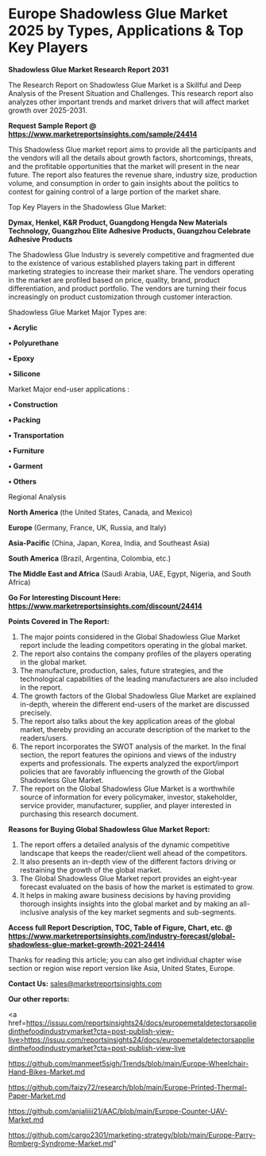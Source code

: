 # Europe Shadowless Glue Market 2025 by Types, Applications & Top Key Players

<strong>Shadowless Glue Market Research Report 2031</strong>

The Research Report on Shadowless Glue Market is a Skillful and Deep Analysis of the Present Situation and Challenges. This research report also analyzes other important trends and market drivers that will affect market growth over 2025-2031.

<strong>Request Sample Report @ <a href=https://www.marketreportsinsights.com/sample/24414>https://www.marketreportsinsights.com/sample/24414</a></strong>

This Shadowless Glue market report aims to provide all the participants and the vendors will all the details about growth factors, shortcomings, threats, and the profitable opportunities that the market will present in the near future. The report also features the revenue share, industry size, production volume, and consumption in order to gain insights about the politics to contest for gaining control of a large portion of the market share.

Top Key Players in the Shadowless Glue Market:

<strong>Dymax, Henkel, K&R Product, Guangdong Hengda New Materials Technology, Guangzhou Elite Adhesive Products, Guangzhou Celebrate Adhesive Products</strong>

The Shadowless Glue Industry is severely competitive and fragmented due to the existence of various established players taking part in different marketing strategies to increase their market share. The vendors operating in the market are profiled based on price, quality, brand, product differentiation, and product portfolio. The vendors are turning their focus increasingly on product customization through customer interaction.

Shadowless Glue Market Major Types are:

<strong>• Acrylic

• Polyurethane

• Epoxy

• Silicone</strong>

Market Major end-user applications :

<strong>• Construction

• Packing

• Transportation

• Furniture

• Garment

• Others</strong>

Regional Analysis

</u><strong><b>North America</b></strong> (the United States, Canada, and Mexico)

<strong><b>Europe </b></strong>(Germany, France, UK, Russia, and Italy)

<strong><b>Asia-Pacific</b></strong> (China, Japan, Korea, India, and Southeast Asia)

<strong><b>South America</b></strong> (Brazil, Argentina, Colombia, etc.)

<strong><b>The Middle East and Africa</b></strong> (Saudi Arabia, UAE, Egypt, Nigeria, and South Africa)

<strong>Go For Interesting Discount Here: <a href=https://www.marketreportsinsights.com/discount/24414>https://www.marketreportsinsights.com/discount/24414</a></strong>

<strong>Points Covered in The Report:</strong>
<ol>
  <li>The major points considered in the Global Shadowless Glue Market report include the leading competitors operating in the global market.</li>
  <li>The report also contains the company profiles of the players operating in the global market.</li>
  <li>The manufacture, production, sales, future strategies, and the technological capabilities of the leading manufacturers are also included in the report.</li>
  <li>The growth factors of the Global Shadowless Glue Market are explained in-depth, wherein the different end-users of the market are discussed precisely.</li>
  <li>The report also talks about the key application areas of the global market, thereby providing an accurate description of the market to the readers/users.</li>
  <li>The report incorporates the SWOT analysis of the market. In the final section, the report features the opinions and views of the industry experts and professionals. The experts analyzed the export/import policies that are favorably influencing the growth of the Global Shadowless Glue Market.</li>
  <li>The report on the Global Shadowless Glue Market is a worthwhile source of information for every policymaker, investor, stakeholder, service provider, manufacturer, supplier, and player interested in purchasing this research document.</li>
</ol>
<strong>Reasons for Buying Global Shadowless Glue Market Report:</strong>

<ol>
  <li>The report offers a detailed analysis of the dynamic competitive landscape that keeps the reader/client well ahead of the competitors.</li>
  <li>It also presents an in-depth view of the different factors driving or restraining the growth of the global market.</li>
  <li>The Global Shadowless Glue Market report provides an eight-year forecast evaluated on the basis of how the market is estimated to grow.</li>
  <li>It helps in making aware business decisions by having providing thorough insights insights into the global market and by making an all-inclusive analysis of the key market segments and sub-segments.</li>
</ol>
<strong>Access full Report Description, TOC, Table of Figure, Chart, etc. @ <a href=https://www.marketreportsinsights.com/industry-forecast/global-shadowless-glue-market-growth-2021-24414>https://www.marketreportsinsights.com/industry-forecast/global-shadowless-glue-market-growth-2021-24414</a></strong>


Thanks for reading this article; you can also get individual chapter wise section or region wise report version like Asia, United States, Europe.

<strong>Contact Us:</strong>
sales@marketreportsinsights.com

<strong>Our other reports:</strong>

<a href=https://issuu.com/reportsinsights24/docs/europemetaldetectorsappliedinthefoodindustrymarket?cta=post-publish-view-live>https://issuu.com/reportsinsights24/docs/europemetaldetectorsappliedinthefoodindustrymarket?cta=post-publish-view-live</a>

<a href=https://github.com/manmeet5sigh/Trends/blob/main/Europe-Wheelchair-Hand-Bikes-Market.md>https://github.com/manmeet5sigh/Trends/blob/main/Europe-Wheelchair-Hand-Bikes-Market.md</a>

<a href=https://github.com/faizy72/research/blob/main/Europe-Printed-Thermal-Paper-Market.md>https://github.com/faizy72/research/blob/main/Europe-Printed-Thermal-Paper-Market.md</a>

<a href=https://github.com/anjaliiii21/AAC/blob/main/Europe-Counter-UAV-Market.md>https://github.com/anjaliiii21/AAC/blob/main/Europe-Counter-UAV-Market.md</a>

<a href=https://github.com/cargo2301/marketing-strategy/blob/main/Europe-Parry-Romberg-Syndrome-Market.md>https://github.com/cargo2301/marketing-strategy/blob/main/Europe-Parry-Romberg-Syndrome-Market.md</a>"
